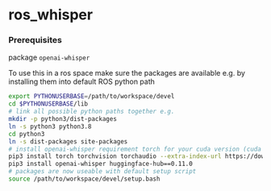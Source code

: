 # ros_whisper

### Prerequisites 

package `openai-whisper`

To use this in a ros space make sure the packages are available e.g. by installing them into default ROS python path

```bash
export PYTHONUSERBASE=/path/to/workspace/devel
cd $PYTHONUSERBASE/lib
# link all possible python paths together e.g.
mkdir -p python3/dist-packages
ln -s python3 python3.8
cd python3
ln -s dist-packages site-packages
# install openai-whisper requirement torch for your cuda version (cuda 11.4 -> cu114)
pip3 install torch torchvision torchaudio --extra-index-url https://download.pytorch.org/whl/cu114 
pip3 install openai-whisper huggingface-hub==0.11.0
# packages are now useable with default setup script
source /path/to/workspace/devel/setup.bash
```

